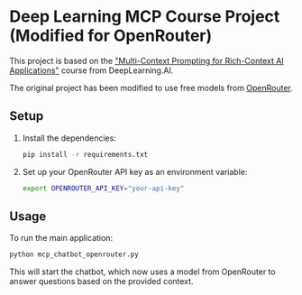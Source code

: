 # Deep Learning MCP Course Project (Modified for OpenRouter)

This project is based on the ["Multi-Context Prompting for Rich-Context AI Applications"](https://www.deeplearning.ai/short-courses/mcp-build-rich-context-ai-apps-with-anthropic/) course from DeepLearning.AI.

The original project has been modified to use free models from [OpenRouter](https://openrouter.ai/).

## Setup

1.  Install the dependencies:
    ```bash
    pip install -r requirements.txt
    ```

2.  Set up your OpenRouter API key as an environment variable:
    ```bash
    export OPENROUTER_API_KEY="your-api-key"
    ```

## Usage

To run the main application:

```bash
python mcp_chatbot_openrouter.py
```

This will start the chatbot, which now uses a model from OpenRouter to answer questions based on the provided context.
